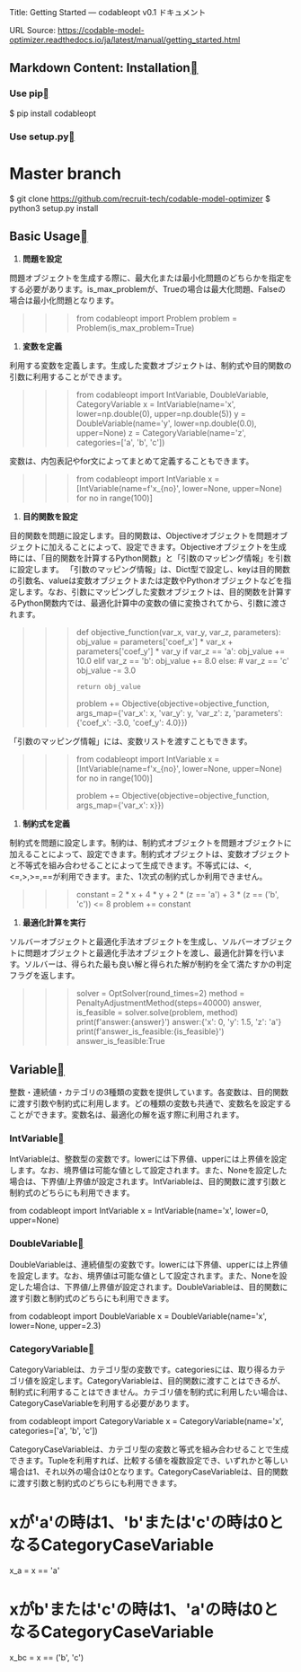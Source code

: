 Title: Getting Started — codableopt v0.1 ドキュメント

URL Source: https://codable-model-optimizer.readthedocs.io/ja/latest/manual/getting_started.html

Markdown Content:
Installation[](https://codable-model-optimizer.readthedocs.io/ja/latest/manual/getting_started.html#installation "この見出しへのパーマリンク")
----------------------------------------------------------------------------------------------------------------------------------

### Use pip[](https://codable-model-optimizer.readthedocs.io/ja/latest/manual/getting_started.html#use-pip "この見出しへのパーマリンク")

$ pip install codableopt

### Use setup.py[](https://codable-model-optimizer.readthedocs.io/ja/latest/manual/getting_started.html#use-setup-py "この見出しへのパーマリンク")

# Master branch
$ git clone https://github.com/recruit-tech/codable-model-optimizer
$ python3 setup.py install

Basic Usage[](https://codable-model-optimizer.readthedocs.io/ja/latest/manual/getting_started.html#basic-usage "この見出しへのパーマリンク")
--------------------------------------------------------------------------------------------------------------------------------

1.   **問題を設定**

問題オブジェクトを生成する際に、最大化または最小化問題のどちらかを指定をする必要があります。is_max_problemが、Trueの場合は最大化問題、Falseの場合は最小化問題となります。

>>> from codableopt import Problem
>>> problem = Problem(is_max_problem=True)

1.   **変数を定義**

利用する変数を定義します。生成した変数オブジェクトは、制約式や目的関数の引数に利用することができます。

>>> from codableopt import IntVariable, DoubleVariable, CategoryVariable
>>> x = IntVariable(name='x', lower=np.double(0), upper=np.double(5))
>>> y = DoubleVariable(name='y', lower=np.double(0.0), upper=None)
>>> z = CategoryVariable(name='z', categories=['a', 'b', 'c'])

変数は、内包表記やfor文によってまとめて定義することもできます。

>>> from codableopt import IntVariable
>>> x = [IntVariable(name=f'x_{no}', lower=None, upper=None) for no in range(100)]

1.   **目的関数を設定**

目的関数を問題に設定します。目的関数は、Objectiveオブジェクトを問題オブジェクトに加えることによって、設定できます。Objectiveオブジェクトを生成時には、「目的関数を計算するPython関数」と「引数のマッピング情報」を引数に設定します。 「引数のマッピング情報」は、Dict型で設定し、keyは目的関数の引数名、valueは変数オブジェクトまたは定数やPythonオブジェクトなどを指定します。なお、引数にマッピングした変数オブジェクトは、目的関数を計算するPython関数内では、最適化計算中の変数の値に変換されてから、引数に渡されます。

>>> def objective_function(var_x, var_y, var_z, parameters):
>>>     obj_value = parameters['coef_x'] * var_x + parameters['coef_y'] * var_y
>>>     if var_z == 'a':
>>>         obj_value += 10.0
>>>     elif var_z == 'b':
>>>         obj_value += 8.0
>>>     else:
>>>         # var_z == 'c'
>>>         obj_value -= 3.0
>>>
>>>     return obj_value
>>>
>>> problem += Objective(objective=objective_function,
>>>                      args_map={'var_x': x, 'var_y': y, 'var_z': z,
>>>                                'parameters': {'coef_x': -3.0, 'coef_y': 4.0}})

「引数のマッピング情報」には、変数リストを渡すこともできます。

>>> from codableopt import IntVariable
>>> x = [IntVariable(name=f'x_{no}', lower=None, upper=None) for no in range(100)]
>>>
>>> problem += Objective(objective=objective_function, args_map={'var_x': x}})

1.   **制約式を定義**

制約式を問題に設定します。制約は、制約式オブジェクトを問題オブジェクトに加えることによって、設定できます。制約式オブジェクトは、変数オブジェクトと不等式を組み合わせることによって生成できます。不等式には、<,<=,>,>=,==が利用できます。また、1次式の制約式しか利用できません。

>>> constant = 2 * x + 4 * y + 2 * (z == 'a') + 3 * (z == ('b', 'c')) <= 8
>>> problem += constant

1.   **最適化計算を実行**

ソルバーオブジェクトと最適化手法オブジェクトを生成し、ソルバーオブジェクトに問題オブジェクトと最適化手法オブジェクトを渡し、最適化計算を行います。ソルバーは、得られた最も良い解と得られた解が制約を全て満たすかの判定フラグを返します。

>>> solver = OptSolver(round_times=2)
>>> method = PenaltyAdjustmentMethod(steps=40000)
>>> answer, is_feasible = solver.solve(problem, method)
>>> print(f'answer:{answer}')
answer:{'x': 0, 'y': 1.5, 'z': 'a'}
>>> print(f'answer_is_feasible:{is_feasible}')
answer_is_feasible:True

Variable[](https://codable-model-optimizer.readthedocs.io/ja/latest/manual/getting_started.html#variable "この見出しへのパーマリンク")
--------------------------------------------------------------------------------------------------------------------------

整数・連続値・カテゴリの3種類の変数を提供しています。各変数は、目的関数に渡す引数や制約式に利用します。どの種類の変数も共通で、変数名を設定することができます。変数名は、最適化の解を返す際に利用されます。

### IntVariable[](https://codable-model-optimizer.readthedocs.io/ja/latest/manual/getting_started.html#intvariable "この見出しへのパーマリンク")

IntVariableは、整数型の変数です。lowerには下界値、upperには上界値を設定します。なお、境界値は可能な値として設定されます。また、Noneを設定した場合は、下界値/上界値が設定されます。IntVariableは、目的関数に渡す引数と制約式のどちらにも利用できます。

from codableopt import IntVariable
x = IntVariable(name='x', lower=0, upper=None)

### DoubleVariable[](https://codable-model-optimizer.readthedocs.io/ja/latest/manual/getting_started.html#doublevariable "この見出しへのパーマリンク")

DoubleVariableは、連続値型の変数です。lowerには下界値、upperには上界値を設定します。なお、境界値は可能な値として設定されます。また、Noneを設定した場合は、下界値/上界値が設定されます。DoubleVariableは、目的関数に渡す引数と制約式のどちらにも利用できます。

from codableopt import DoubleVariable
x = DoubleVariable(name='x', lower=None, upper=2.3)

### CategoryVariable[](https://codable-model-optimizer.readthedocs.io/ja/latest/manual/getting_started.html#categoryvariable "この見出しへのパーマリンク")

CategoryVariableは、カテゴリ型の変数です。categoriesには、取り得るカテゴリ値を設定します。CategoryVariableは、目的関数に渡すことはできるが、制約式に利用することはできません。カテゴリ値を制約式に利用したい場合は、CategoryCaseVariableを利用する必要があります。

from codableopt import CategoryVariable
x = CategoryVariable(name='x', categories=['a', 'b', 'c'])

CategoryCaseVariableは、カテゴリ型の変数と等式を組み合わせることで生成できます。Tupleを利用すれば、比較する値を複数設定でき、いずれかと等しい場合は1、それ以外の場合は0となります。CategoryCaseVariableは、目的関数に渡す引数と制約式のどちらにも利用できます。

# xが'a'の時は1、'b'または'c'の時は0となるCategoryCaseVariable
x_a = x == 'a'
# xがb'または'c'の時は1、'a'の時は0となるCategoryCaseVariable
x_bc = x == ('b', 'c')


